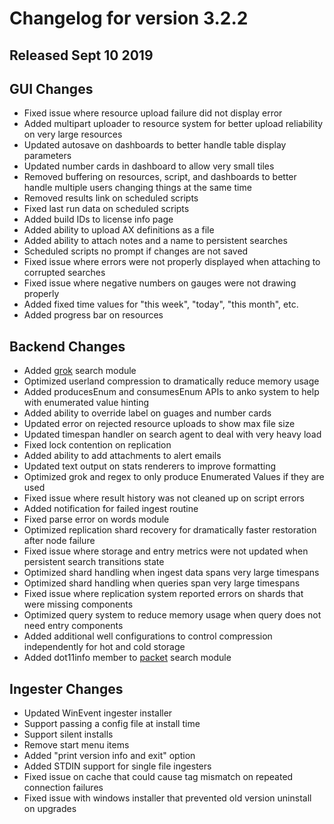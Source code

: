 # Changelog for version 3.2.2
  
## Released Sept 10 2019

## GUI Changes
* Fixed issue where resource upload failure did not display error
* Added multipart uploader to resource system for better upload reliability on very large resources
* Updated autosave on dashboards to better handle table display parameters
* Updated number cards in dashboard to allow very small tiles
* Removed buffering on resources, script, and dashboards to better handle multiple users changing things at the same time
* Removed results link on scheduled scripts
* Fixed last run data on scheduled scripts
* Added build IDs to license info page
* Added ability to upload AX definitions as a file
* Added ability to attach notes and a name to persistent searches
* Scheduled scripts no prompt if changes are not saved
* Fixed issue where errors were not properly displayed when attaching to corrupted searches
* Fixed issue where negative numbers on gauges were not drawing properly
* Added fixed time values for "this week", "today", "this month", etc.
* Added progress bar on resources

## Backend Changes
* Added [grok](/search/grok/grok) search module
* Optimized userland compression to dramatically reduce memory usage
* Added producesEnum and consumesEnum APIs to anko system to help with enumerated value hinting
* Added ability to override label on guages and number cards
* Updated error on rejected resource uploads to show max file size
* Updated timespan handler on search agent to deal with very heavy load
* Fixed lock contention on replication
* Added ability to add attachments to alert emails
* Updated text output on stats renderers to improve formatting
* Optimized grok and regex to only produce Enumerated Values if they are used
* Fixed issue where result history was not cleaned up on script errors
* Added notification for failed ingest routine
* Fixed parse error on words module
* Optimized replication shard recovery for dramatically faster restoration after node failure
* Fixed issue where storage and entry metrics were not updated when persistent search transitions state
* Optimized shard handling when ingest data spans very large timespans
* Optimized shard handling when queries span very large timespans
* Fixed issue where replication system reported errors on shards that were missing components
* Optimized query system to reduce memory usage when query does not need entry components
* Added additional well configurations to control compression independently for hot and cold storage
* Added dot11info member to [packet](/search/packet/packet) search module

## Ingester Changes
* Updated WinEvent ingester installer
 * Support passing a config file at install time
 * Support silent installs
 * Remove start menu items
 * Added "print version info and exit" option
* Added STDIN support for single file ingesters
* Fixed issue on cache that could cause tag mismatch on repeated connection failures
* Fixed issue with windows installer that prevented old version uninstall on upgrades
